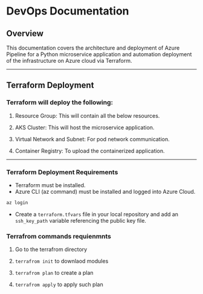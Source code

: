 # DevOps Documentation

## Overview

This documentation covers the architecture and deployment of Azure Pipeline for a Python microservice application and automation deployment of the infrastructure on Azure cloud via Terraform.

---

## Terraform Deployment

### Terraform will deploy the following:

1. Resource Group: This will contain all the below resources.

2. AKS Cluster: This will host the microservice application.

3. Virtual Network and Subnet: For pod network communication.

4. Container Registry: To upload the containerized application.

---

### Terraform Deployment Requirements

* Terraform must be installed.
* Azure CLI (az command) must be installed and logged into Azure Cloud.

```bash
az login
```
* Create a `terraform.tfvars` file in your local repository and add an `ssh_key_path` variable referencing the public key file.

### Terrafrom commands requienmnts 

1. Go to the terrafrom directory 

2. `terrafrom init` to downlaod modules 

3. `terrafrom plan` to create a plan 

4. `terrafrom apply` to apply such plan 